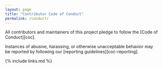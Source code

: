 ```yaml
---
layout: page
title: "Contributor Code of Conduct"
permalink: /conduct/
---
```

All contributors and maintainers of this project
pledge to follow the [Code of Conduct][coc].

Instances of abusive, harassing, or otherwise unacceptable behavior
may be reported by following our [reporting guidelines][coc-reporting].

{% include links.md %}
